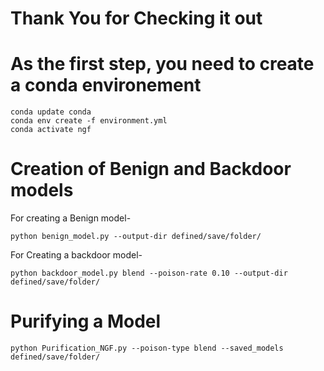# Thank You for Checking it out 

# As the first step, you need to create a conda environement
	conda update conda
	conda env create -f environment.yml
	conda activate ngf 

# Creation of Benign and Backdoor models
For creating a Benign model-  
	
	python benign_model.py --output-dir defined/save/folder/ 

For Creating a backdoor model-
	
	python backdoor_model.py blend --poison-rate 0.10 --output-dir defined/save/folder/ 


# Purifying a Model
	python Purification_NGF.py --poison-type blend --saved_models defined/save/folder/
